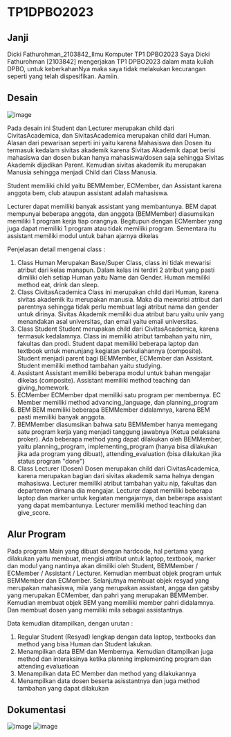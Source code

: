 # TP1DPBO2023

## Janji
Dicki Fathurohman_2103842_Ilmu Komputer TP1 DPBO2023
Saya Dicki Fathurohman [2103842] mengerjakan TP1 DPBO2023 dalam mata kuliah DPBO, untuk keberkahanNya maka saya tidak melakukan kecurangan seperti yang telah dispesifikan. Aamiin.

## Desain
![image](https://user-images.githubusercontent.com/100754802/225044584-bedfb954-52a2-428d-898c-05962dfc10e6.png)



Pada desain ini Student dan Lecturer merupakan child dari CivitasAcademica, dan SivitasAcademica merupakan child dari Human. Alasan dari pewarisan seperti ini yaitu karena Mahasiswa dan Dosen itu termasuk kedalam sivitas akademik karena Sivitas Akademik dapat berisi mahasiswa dan dosen bukan hanya mahasiswa/dosen saja sehingga Sivitas Akademik dijadikan Parent. Kemudian sivitas akademik itu merupakan Manusia sehingga menjadi Child dari Class Manusia.

Student memiliki child yaitu BEMMember, ECMember, dan Assistant karena anggota bem, club ataupun assistant adalah mahasiswa. 

Lecturer dapat memiliki banyak assistant yang membantunya.
BEM dapat mempunyai beberapa anggota, dan anggota (BEMMember) diasumsikan memiliki 1 program kerja tiap orangnya. Begitupun dengan ECMember yang juga dapat memiliki 1 program atau tidak memiliki program. Sementara itu assistant memiliki modul untuk bahan ajarnya dikelas

Penjelasan detail mengenai class :
1) Class Human
Merupakan Base/Super Class, class ini tidak mewarisi atribut dari kelas manapun. Dalam kelas ini terdiri 2 atribut yang pasti dimiliki oleh setiap Human yaitu Name dan Gender. Human memiliki method eat, drink dan sleep.
2) Class CivitasAcademica
Class ini merupakan child dari Human, karena sivitas akademik itu merupakan manusia. Maka dia mewarisi atribut dari parentnya sehingga tidak perlu membuat lagi atribut nama dan gender untuk dirinya. Sivitas Akademik memiliki dua atribut baru yaitu univ yang menandakan asal universitas, dan email yaitu email universitas.
3) Class Student
Student merupakan child dari CivitasAcademica, karena termasuk kedalamnya. Class ini memiliki atribut tambahan yaitu nim, fakultas dan prodi. Student dapat memiliki beberapa laptop dan textbook untuk menunjang kegiatan perkuliahannya (composite). Student menjadi parent bagi BEMMember, ECMember dan Assistant. Student memiliki method tambahan yaitu studying.
4) Assistant
Assistant memiliki beberapa modul untuk bahan mengajar dikelas (composite). Assistant memiliki method teaching dan giving_homework.
5) ECMember
ECMember dpat memiliki satu program per membernya. EC Member memiliki method advancing_language, dan planning_program
6) BEM
BEM memiliki beberapa BEMMember didalamnya, karena BEM pasti memiliki banyak anggota.
7) BEMMember
diasumsikan bahwa satu BEMMember hanya memegang satu program kerja yang menjadi tanggung jawabnya (Ketua pelaksana proker). Ada beberapa method yang dapat dilakukan oleh BEMMember, yaitu planning_program, implementing_program (hanya bisa dilakukan jika ada program yang dibuat), attending_evaluation (bisa dilakukan jika status program "done")
8) Class Lecturer (Dosen)
Dosen merupakan child dari CivitasAcademica, karena merupakan bagian dari sivitas akademik sama halnya dengan mahasiswa. Lecturer memiliki atribut tambahan yaitu nip, fakultas dan departemen dimana dia mengajar. Lecturer dapat memiliki beberapa laptop dan marker untuk kegiatan mengajarnya, dan beberapa assistant yang dapat membantunya. Lecturer memiliki method teaching dan give_score.


## Alur Program
Pada program Main yang dibuat dengan hardcode, hal pertama yang dilakukan yaitu membuat, mengisi attribut untuk laptop, textbook, marker dan modul yang nantinya akan dimiliki oleh Student, BEMMember / ECMember / Assistant / Lecturer. Kemudian membuat objek program untuk BEMMember dan ECMember. Selanjutnya membuat objek resyad yang merupakan mahasiswa, mila yang merupakan assistant, angga dan gatsby yang merupakan ECMember, dan pahri yang merupakan BEMMember. Kemudian membuat objek BEM yang memiliki member pahri didalamnya. Dan membuat dosen yang memiliki mila sebagai assistantnya.

Data kemudian ditampilkan, dengan urutan :
1) Regular Student (Resyad) lengkap dengan data laptop, textbooks dan method yang bisa Human dan Student lakukan.
2) Menampilkan data BEM dan Membernya. Kemudian ditampilkan juga method dan interaksinya ketika planning implementing program dan attending evaluatioan
3) Menampilkan data EC Member dan method yang dilakukannya
4) Menampilkan data dosen beserta asisstantnya dan juga method tambahan yang dapat dilakukan

## Dokumentasi
![image](https://user-images.githubusercontent.com/100754802/225044240-2728f1f7-9d76-49fd-88ba-f3bdac309ef7.png)
![image](https://user-images.githubusercontent.com/100754802/225044353-e977698e-a8a4-4d57-b9b8-30dad5d0ab84.png)
